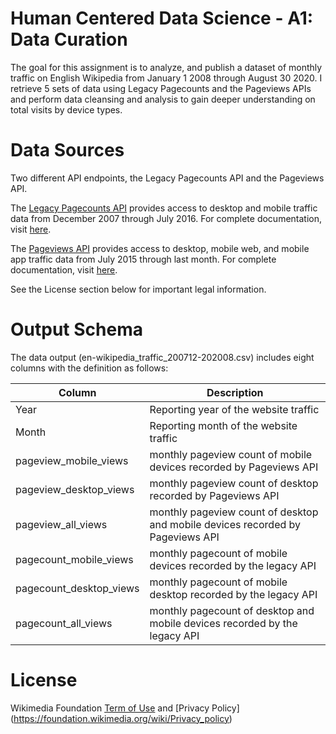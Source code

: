 # Human Centered Data Science - A1: Data Curation

The goal for this assignment is to analyze, and publish a dataset of monthly traffic on English Wikipedia from January 1 2008 through August 30 2020. I retrieve 5 sets of data using Legacy Pagecounts and the Pageviews APIs and perform data cleansing and analysis to gain deeper understanding on total visits by device types. 

# Data Sources
Two different API endpoints, the Legacy Pagecounts API and the Pageviews API.

The [Legacy Pagecounts API](https://wikimedia.org/api/rest_v1/#!/Pagecounts_data_(legacy)/get_metrics_legacy_pagecounts_aggregate_project_access_site_granularity_start_end) provides access to desktop and mobile traffic data from December 2007 through July 2016. For complete documentation, visit [here](https://wikitech.wikimedia.org/wiki/Analytics/AQS/Legacy_Pagecounts).

The [Pageviews API](https://wikimedia.org/api/rest_v1/#!/Pageviews_data/get_metrics_pageviews_aggregate_project_access_agent_granularity_start_end) provides access to desktop, mobile web, and mobile app traffic data from July 2015 through last month. For complete documentation, visit [here](https://wikitech.wikimedia.org/wiki/Analytics/AQS/Pageviews).

See the License section below for important legal information.

# Output Schema
The data output (en-wikipedia_traffic_200712-202008.csv) includes eight columns with the definition as follows:

Column | Description | 
--- | --- |
Year | Reporting year of the website traffic  | 
Month | Reporting month of the website traffic | 
pageview_mobile_views| monthly pageview count of mobile devices recorded by Pageviews API  | 
pageview_desktop_views| monthly pageview count of desktop recorded by Pageviews API  | 
pageview_all_views | monthly pageview count of desktop and mobile devices recorded by Pageviews API |
pagecount_mobile_views | monthly pagecount of mobile devices recorded by the legacy API| 
pagecount_desktop_views | monthly pagecount of mobile desktop recorded by the legacy API |
pagecount_all_views | monthly pagecount of desktop and mobile devices recorded by the legacy API|



# License
Wikimedia Foundation [Term of Use](https://www.mediawiki.org/wiki/Wikimedia_REST_API#Terms_and_conditions) and [Privacy Policy] (https://foundation.wikimedia.org/wiki/Privacy_policy)

